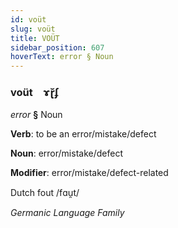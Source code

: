 ```yaml
---
id: voüt
slug: voüt
title: VOÜT
sidebar_position: 607
hoverText: error § Noun
---
```


### voüt&emsp;<span kind="abugida">ɤɽ̆ʄ</span>

*error* **§** Noun

**Verb**: to be an error/mistake/defect

**Noun**: error/mistake/defect

**Modifier**: error/mistake/defect-related

Dutch fout /fɑu̯t/

*Germanic Language Family*